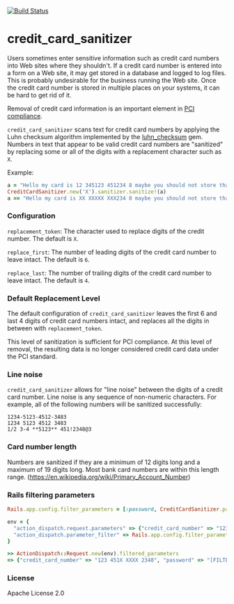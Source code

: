 [![Build Status](https://travis-ci.org/zendesk/credit_card_sanitizer.png)](https://travis-ci.org/zendesk/credit_card_sanitizer)

credit_card_sanitizer
=====================

Users sometimes enter sensitive information such as credit card numbers into Web sites where they shouldn't. 
If a credit card number is entered into a form on a Web site, it may get stored in a database and logged
to log files. This is probably undesirable for the business running the Web site. Once the credit card
number is stored in multiple places on your systems, it can be hard to get rid of it.

Removal of credit card information is an important element in [PCI compliance](https://www.pcisecuritystandards.org).

`credit_card_sanitizer` scans text for credit card numbers by applying the Luhn checksum algorithm
implemented by the [luhn_checksum](https://github.com/eac/luhn_checksum) gem. Numbers in text that appear to be valid
credit card numbers are "sanitized" by replacing some or all of the digits with a replacement character such as `X`.

Example:

```Ruby
a = "Hello my card is 12 345123 451234 8 maybe you should not store that in your database!"
CreditCardSanitizer.new('X').sanitizer.sanitize!(a)
a == "Hello my card is XX XXXXX XXX234 8 maybe you should not store that in your database!"
```

### Configuration

`replacement_token`: The character used to replace digits of the credit number.  The default is `X`.

`replace_first`: The number of leading digits of the credit card number to leave intact. The default is `6`.

`replace_last`: The number of trailing digits of the credit card number to leave intact. The default is `4`.

### Default Replacement Level

The default configuration of `credit_card_sanitizer` leaves the first 6 and last 4 digits of credit card
numbers intact, and replaces all the digits in between with `replacement_token`.

This level of sanitization is sufficient for PCI compliance. At this level of removal, the resulting data
is no longer considered credit card data under the PCI standard.

### Line noise

`credit_card_sanitizer` allows for "line noise" between the digits of a credit card number.  Line noise
is any sequence of non-numeric characters. For example, all of the following numbers will be sanitized
successfully:

```1234512345123483
1234-5123-4512-3483
1234 5123 4512 3483
1/2 3-4 **5123** 451!2348@3
```

### Card number length

Numbers are sanitized if they are a minimum of 12 digits long and a maximum of 19 digits long.
Most bank card numbers are within this length range. (https://en.wikipedia.org/wiki/Primary_Account_Number)

### Rails filtering parameters

```Ruby
Rails.app.config.filter_parameters = [:password, CreditCardSanitizer.parameter_filter]

env = {
  "action_dispatch.request.parameters" => {"credit_card_number" => "123 4512 3451 2348", "password" => "123"},
  "action_dispatch.parameter_filter" => Rails.app.config.filter_parameters
}

>> ActionDispatch::Request.new(env).filtered_parameters
=> {"credit_card_number" => "123 451X XXXX 2348", "password" => "[FILTERED]"}
```

### License

Apache License 2.0
